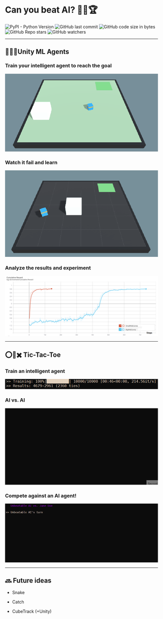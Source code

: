 # Can you beat AI? 🧠:boom::trophy:

![PyPI - Python Version](https://img.shields.io/pypi/pyversions/numpy)
![GitHub last commit](https://img.shields.io/github/last-commit/aritzLizoain/AI-vs.-Humanity)
![GitHub code size in bytes](https://img.shields.io/github/languages/code-size/aritzLizoain/AI-vs.-Humanity)
![GitHub Repo stars](https://img.shields.io/github/stars/aritzLizoain/AI-vs.-Humanity?style=social)
![GitHub watchers](https://img.shields.io/github/watchers/aritzLizoain/AI-vs.-Humanity?style=social)

___

## :round_pushpin::space_invader::checkered_flag:Unity ML Agents

### **Train your intelligent agent to reach the goal**

![alt text](https://github.com/aritzLizoain/AI-vs.-Humanity/blob/main/Unity%20ML%20Agents/Media/Trained.gif)

### **Watch it fail and learn**

![alt text](https://github.com/aritzLizoain/AI-vs.-Humanity/blob/main/Unity%20ML%20Agents/Media/Non-trained.gif)

### **Analyze the results and experiment**

![alt text](https://github.com/aritzLizoain/AI-vs.-Humanity/blob/main/Unity%20ML%20Agents/Media/Training.png)

___

## :o::crown::heavy_multiplication_x: Tic-Tac-Toe

### **Train an intelligent agent**

![alt text](https://github.com/aritzLizoain/AI-vs.-Humanity/blob/main/Tic-Tac-Toe/Screen_recordings/Training.png)

### **AI vs. AI**

![alt text](https://github.com/aritzLizoain/AI-vs.-Humanity/blob/main/Tic-Tac-Toe/Screen_recordings/AI_vs_AI.gif)

### **Compete against an AI agent!**

![alt text](https://github.com/aritzLizoain/AI-vs.-Humanity/blob/main/Tic-Tac-Toe/Screen_recordings/AI_vs_Human.gif)
___

## :soon: Future ideas

* Snake

* Catch

* CubeTrack (+Unity)
